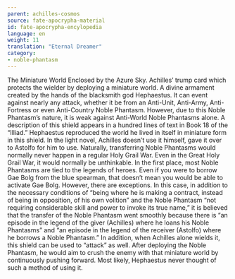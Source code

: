 ```yaml
---
parent: achilles-cosmos
source: fate-apocrypha-material
id: fate-apocrypha-encylopedia
language: en
weight: 11
translation: "Eternal Dreamer"
category:
- noble-phantasm
---
```


The Miniature World Enclosed by the Azure Sky. Achilles’ trump card which protects the wielder by deploying a miniature world. A divine armament created by the hands of the blacksmith god Hephaestus. It can event against nearly any attack, whether it be from an Anti-Unit, Anti-Army, Anti-Fortress or even Anti-Country Noble Phantasm. However, due to this Noble Phantasm’s nature, it is weak against Anti-World Noble Phantasms alone.
A description of this shield appears in a hundred lines of text in Book 18 of the “Illiad.” Hephaestus reproduced the world he lived in itself in miniature form in this shield.
In the light novel, Achilles doesn’t use it himself, gave it over to Astolfo for him to use. Naturally, transferring Noble Phantasms would normally never happen in a regular Holy Grail War. Even in the Great Holy Grail War, it would normally be unthinkable.
In the first place, most Noble Phantasms are tied to the legends of heroes. Even if you were to borrow Gae Bolg from the blue spearman, that doesn’t mean you would be able to activate Gae Bolg.
However, there are exceptions. In this case, in addition to the necessary conditions of “being where he is making a contract, instead of being in opposition, of his own volition” and the Noble Phantasm “not requiring considerable skill and power to invoke its true name,” it is believed that the transfer of the Noble Phantasm went smoothly because there is “an episode in the legend of the giver (Achilles) where he loans his Noble Phantasms” and “an episode in the legend of the receiver (Astolfo) where he borrows a Noble Phantasm.”
In addition, when Achilles alone wields it, this shield can be used to “attack” as well. After deploying the Noble Phantasm, he would aim to crush the enemy with that miniature world by continuously pushing forward. Most likely, Hephaestus never thought of such a method of using it.
